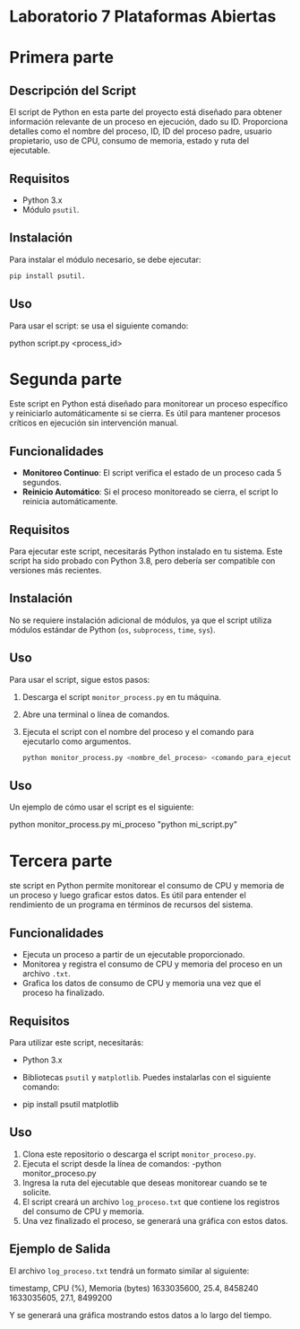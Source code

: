# Laboratorio 7 Plataformas Abiertas

# Primera parte

## Descripción del Script

El script de Python en esta parte del proyecto está diseñado para obtener información relevante de un proceso en ejecución, dado su ID. Proporciona detalles como el nombre del proceso, ID, ID del proceso padre, usuario propietario, uso de CPU, consumo de memoria, estado y ruta del ejecutable.

## Requisitos

- Python 3.x
- Módulo `psutil`.

## Instalación

Para instalar el módulo necesario, se debe ejecutar:

```bash
pip install psutil.
```
## Uso

Para usar el script: se usa el siguiente comando:

python script.py <process_id>

# Segunda parte

Este script en Python está diseñado para monitorear un proceso específico y reiniciarlo automáticamente si se cierra. Es útil para mantener procesos críticos en ejecución sin intervención manual.

## Funcionalidades

- **Monitoreo Continuo**: El script verifica el estado de un proceso cada 5 segundos.
- **Reinicio Automático**: Si el proceso monitoreado se cierra, el script lo reinicia automáticamente.

## Requisitos

Para ejecutar este script, necesitarás Python instalado en tu sistema. Este script ha sido probado con Python 3.8, pero debería ser compatible con versiones más recientes.

## Instalación

No se requiere instalación adicional de módulos, ya que el script utiliza módulos estándar de Python (`os`, `subprocess`, `time`, `sys`).

## Uso

Para usar el script, sigue estos pasos:

1. Descarga el script `monitor_process.py` en tu máquina.
2. Abre una terminal o línea de comandos.
3. Ejecuta el script con el nombre del proceso y el comando para ejecutarlo como argumentos.

   ```bash
   python monitor_process.py <nombre_del_proceso> <comando_para_ejecutar>
    ```

## Uso

Un ejemplo de cómo usar el script es el siguiente: 

python monitor_process.py mi_proceso "python mi_script.py"

# Tercera parte

ste script en Python permite monitorear el consumo de CPU y memoria de un proceso y luego graficar estos datos. Es útil para entender el rendimiento de un programa en términos de recursos del sistema.

## Funcionalidades

- Ejecuta un proceso a partir de un ejecutable proporcionado.
- Monitorea y registra el consumo de CPU y memoria del proceso en un archivo `.txt`.
- Grafica los datos de consumo de CPU y memoria una vez que el proceso ha finalizado.

## Requisitos

Para utilizar este script, necesitarás:
- Python 3.x
- Bibliotecas `psutil` y `matplotlib`. Puedes instalarlas con el siguiente comando:

- pip install psutil matplotlib

## Uso

1. Clona este repositorio o descarga el script `monitor_proceso.py`.
2. Ejecuta el script desde la línea de comandos:
-python monitor_proceso.py
3. Ingresa la ruta del ejecutable que deseas monitorear cuando se te solicite.
4. El script creará un archivo `log_proceso.txt` que contiene los registros del consumo de CPU y memoria.
5. Una vez finalizado el proceso, se generará una gráfica con estos datos.

## Ejemplo de Salida

El archivo `log_proceso.txt` tendrá un formato similar al siguiente:

timestamp, CPU (%), Memoria (bytes)
1633035600, 25.4, 8458240
1633035605, 27.1, 8499200

Y se generará una gráfica mostrando estos datos a lo largo del tiempo.
   




